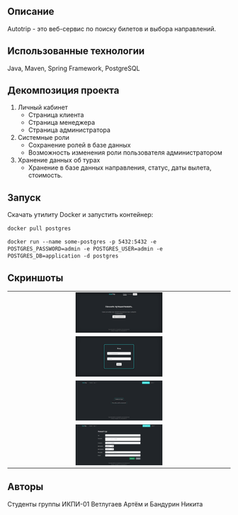 ## Описание
Autotrip - это веб-сервис по поиску билетов и выбора направлений.

## Использованные технологии
Java, Maven, Spring Framework, PostgreSQL

## Декомпозиция проекта
1. Личный кабинет
   * Страница клиента
   * Страница менеджера
   * Страница администратора
2. Системные роли
   * Сохранение ролей в базе данных
   * Возможность изменения роли пользователя администратором
3. Хранение данных об турах
   * Хранение в базе данных направления, статус, даты вылета, стоимость.

## Запуск
Скачать утилиту Docker и запустить контейнер:
```
docker pull postgres
```
```
docker run --name some-postgres -p 5432:5432 -e POSTGRES_PASSWORD=admin -e POSTGRES_USER=admin -e POSTGRES_DB=application -d postgres
```

## Скриншоты

<table>
    <tr>
        <td>
              <div align="center"><img src="https://github.com/Artemson/Autotrip_Spring_Java/blob/main/src/main/resources/static/img/begin.png" width="40%"></div>
        </td>
          </tr>
      <tr>
        <td>
            <div align="center"><img src="https://github.com/Artemson/Autotrip_Spring_Java/blob/main/src/main/resources/static/img/login.png" width="40%"></div>
        </td>
      </tr>
      <tr>
          <td>
            <div align="center"><img src="https://github.com/Artemson/Autotrip_Spring_Java/blob/main/src/main/resources/static/img/home.png" width="40%"></div>
        </td>
    </tr>
    <tr>
          <td>
            <div align="center"><img src="https://github.com/Artemson/Autotrip_Spring_Java/blob/main/src/main/resources/static/img/add_trip.png" width="40%"></div>
        </td>
    </tr>
</table>


## Авторы
Студенты группы ИКПИ-01 Ветлугаев Артём и Бандурин Никита
